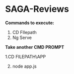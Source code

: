 # SAGA-Reviews
**Commands to execute:**
1. CD FIlepath
2. Ng Serve

**Take another CMD PROMPT**

1.CD FILEPATH\APP

2. node app.js
